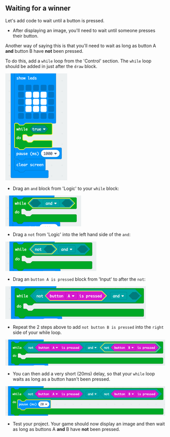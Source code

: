 ## Waiting for a winner

Let's add code to wait until a button is pressed.

+ After displaying an image, you'll need to wait until someone presses their button.

Another way of saying this is that you'll need to wait as long as button A **and** button B have **not** been pressed.

To do this, add a `while` loop from the 'Control' section. The `while` loop should be added in just after the `draw` block.

![capture d'écran](images/reaction-while.png)

+ Drag an `and` block from 'Logic' to your `while` block:

![capture d'écran](images/reaction-and.png)

+ Drag a `not` from 'Logic' into the left hand side of the `and`:

![capture d'écran](images/reaction-not.png)

+ Drag an `button A is pressed` block from 'Input' to after the `not`:

![capture d'écran](images/reaction-button-a.png)

+ Repeat the 2 steps above to add `not button B is pressed` into the `right` side of your while loop.

![capture d'écran](images/reaction-button-b.png)

+ You can then add a very short (20ms) delay, so that your `while` loop waits as long as a button hasn't been pressed.

![capture d'écran](images/reaction-delay.png)

+ Test your project. Your game should now display an image and then wait as long as buttons A **and** B have **not** been pressed.